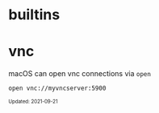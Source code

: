 builtins
===

# vnc

macOS can open vnc connections via `open`

```
open vnc://myvncserver:5900
```

<sub><sup>Updated: 2021-09-21</sup></sub>
